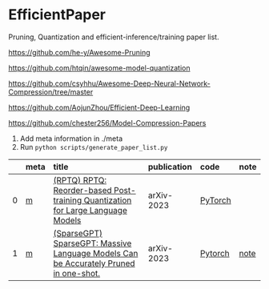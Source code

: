 # EfficientPaper
Pruning, Quantization and efficient-inference/training paper list.

https://github.com/he-y/Awesome-Pruning

https://github.com/htqin/awesome-model-quantization

https://github.com/csyhhu/Awesome-Deep-Neural-Network-Compression/tree/master

https://github.com/AojunZhou/Efficient-Deep-Learning

https://github.com/chester256/Model-Compression-Papers

1. Add meta information in ./meta
2. Run `python scripts/generate_paper_list.py`


|    | meta                           | title                                                                                                                         | publication   | code                                               | note                         |
|---:|:-------------------------------|:------------------------------------------------------------------------------------------------------------------------------|:--------------|:---------------------------------------------------|:-----------------------------|
|  0 | [m](./meta/RPTQ.prototxt)      | [ (RPTQ) RPTQ: Reorder-based Post-training Quantization for Large Language Models](https://arxiv.org/pdf/2304.01089.pdf)      | arXiv-2023    | [PyTorch](https://github.com/hahnyuan/RPTQ4LLM)    |                              |
|  1 | [m](./meta/sparsegpt.prototxt) | [ (SparseGPT) SparseGPT: Massive Language Models Can be Accurately Pruned in one-shot.](https://arxiv.org/pdf/2301.00774.pdf) | arXiv-2023    | [Pytorch](https://github.com/IST-DASLab/sparsegpt) | [note](./notes/SparseGPT.md) |